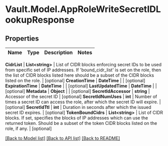 # Vault.Model.AppRoleWriteSecretIDLookupResponse

## Properties

Name | Type | Description | Notes
------------ | ------------- | ------------- | -------------

**CidrList** | **List&lt;string&gt;** | List of CIDR blocks enforcing secret IDs to be used from specific set of IP addresses. If &#x27;bound_cidr_list&#x27; is set on the role, then the list of CIDR blocks listed here should be a subset of the CIDR blocks listed on the role. | [optional] **CreationTime** | **DateTime** |  | [optional] **ExpirationTime** | **DateTime** |  | [optional] **LastUpdatedTime** | **DateTime** |  | [optional] **Metadata** | **Object** |  | [optional] **SecretIdAccessor** | **string** | Accessor of the secret ID | [optional] **SecretIdNumUses** | **int** | Number of times a secret ID can access the role, after which the secret ID will expire. | [optional] **SecretIdTtl** | **int** | Duration in seconds after which the issued secret ID expires. | [optional] **TokenBoundCidrs** | **List&lt;string&gt;** | List of CIDR blocks. If set, specifies the blocks of IP addresses which can use the returned token. Should be a subset of the token CIDR blocks listed on the role, if any. | [optional] 

[[Back to Model list]](../README.md#documentation-for-models) [[Back to API list]](../README.md#documentation-for-api-endpoints) [[Back to README]](../README.md)

